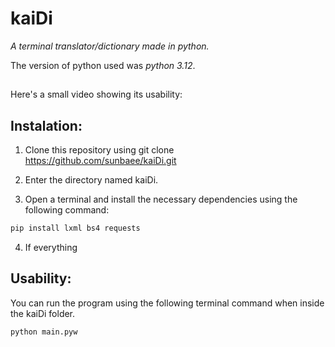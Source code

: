 # kaiDi

_A terminal translator/dictionary made in python._

The version of python used was _python 3.12_.

## 

Here's a small video showing its usability: 

## Instalation:

1. Clone this repository using git clone https://github.com/sunbaee/kaiDi.git

2. Enter the directory named kaiDi.

3. Open a terminal and install the necessary dependencies using the following command:

```bash
pip install lxml bs4 requests
```

4. If everything 

## Usability:

You can run the program using the following terminal command when inside the kaiDi folder.
```bash
python main.pyw 
```
